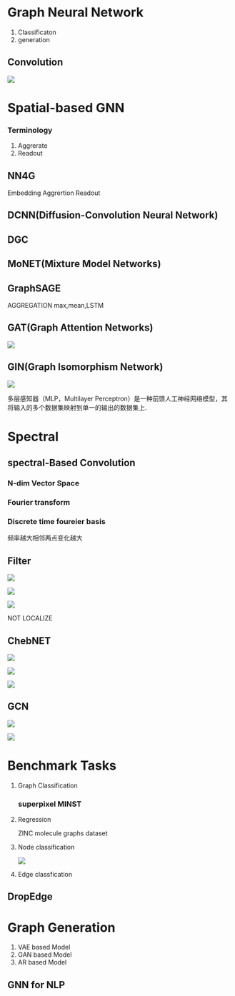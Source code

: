 # Graph Neural Network
1. Classificaton
2. generation
## Convolution 
![](img/gnnroadmap.PNG)
# Spatial-based GNN
### Terminology
1. Aggrerate
2. Readout

## NN4G
Embedding
Aggrertion
Readout
## DCNN(Diffusion-Convolution Neural Network)
## DGC
## MoNET(Mixture Model Networks)
## GraphSAGE
AGGREGATION max,mean,LSTM
## GAT(Graph Attention Networks)
![](img/GAT.PNG)
## GIN(Graph Isomorphism Network)
![](img/GIN.PNG)

多层感知器（MLP，Multilayer Perceptron）是一种前馈人工神经网络模型，其将输入的多个数据集映射到单一的输出的数据集上.
# Spectral
## spectral-Based Convolution
### N-dim Vector Space
### Fourier transform
### Discrete time foureier basis
频率越大相邻两点变化越大
## Filter
![](img/SpeGT4.PNG)

![](img/GCNfilter.PNG)

![](img/invFT.PNG) 

NOT LOCALIZE
## ChebNET
![](img/chebnet.PNG)

![](img/chebnet1.PNG)

![](img/chebnet2.PNG)
## GCN
![](img/GCN.PNG)

![](img/GCN1.PNG)



# Benchmark Tasks
1. Graph Classification
   ### superpixel MINST
2. Regression

    ZINC molecule graphs dataset

3. Node classification

   ![](img/NodeclassIfication.PNG)
4. Edge classfication



## DropEdge
# Graph Generation
1. VAE based Model
1. GAN based Model
2. AR based Model

## GNN for NLP